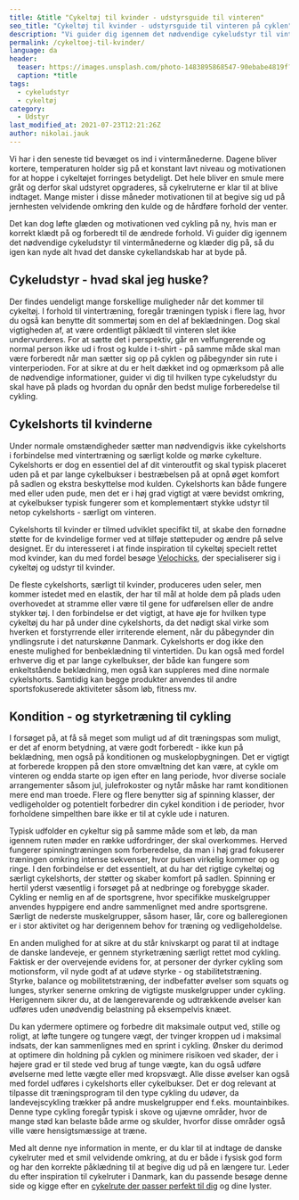 ```yaml
---
title: &title "Cykeltøj til kvinder - udstyrsguide til vinteren"
seo_title: "Cykeltøj til kvinder - udstyrsguide til vinteren på cyklen"
description: "Vi guider dig igennem det nødvendige cykeludstyr til vintermånederne og klæder dig på, så du igen kan nyde alt hvad det danske cykellandskab har at byde på. "
permalink: /cykeltoej-til-kvinder/
language: da
header:
  teaser: https://images.unsplash.com/photo-1483895868547-90ebabe4819f?ixlib=rb-1.2.1&ixid=MnwxMjA3fDB8MHxwaG90by1wYWdlfHx8fGVufDB8fHx8&auto=format&fit=crop&w=400&q=5
  caption: *title
tags:
  - cykeludstyr
  - cykeltøj
category:
  - Udstyr
last_modified_at: 2021-07-23T12:21:26Z
author: nikolai.jauk
---
```


Vi har i den seneste tid bevæget os ind i vintermånederne. Dagene bliver kortere, temperaturen holder sig på et konstant lavt niveau og motivationen for at hoppe i cykeltøjet forringes betydeligt. Det hele bliver en smule mere gråt og derfor skal udstyret opgraderes, så cykelruterne er klar til at blive indtaget. Mange mister i disse måneder motivationen til at begive sig ud på jernhesten velvidende omkring den kulde og de hårdføre forhold der venter.

Det kan dog løfte glæden og motivationen ved cykling på ny, hvis man er korrekt klædt på og forberedt til de ændrede forhold. Vi guider dig igennem det nødvendige cykeludstyr til vintermånederne og klæder dig på, så du igen kan nyde alt hvad det danske cykellandskab har at byde på.

## Cykeludstyr - hvad skal jeg huske?

Der findes uendeligt mange forskellige muligheder når det kommer til cykeltøj. I forhold til vintertræning, foregår træningen typisk i flere lag, hvor du også kan benytte dit sommertøj som en del af beklædningen. Dog skal vigtigheden af, at være ordentligt påklædt til vinteren slet ikke undervurderes. For at sætte det i perspektiv, går en velfungerende og normal person ikke ud i frost og kulde i t-shirt - på samme måde skal man være forberedt når man sætter sig op på cyklen og påbegynder sin rute i vinterperioden. For at sikre at du er helt dækket ind og opmærksom på alle de nødvendige informationer, guider vi dig til hvilken type cykeludstyr du skal have på plads og hvordan du opnår den bedst mulige forberedelse til cykling.

## Cykelshorts til kvinderne

Under normale omstændigheder sætter man nødvendigvis ikke cykelshorts i forbindelse med vintertræning og særligt kolde og mørke cykelture. Cykelshorts er dog en essentiel del af dit vinteroutfit og skal typisk placeret uden på et par lange cykelbukser i bestræbelsen på at opnå øget komfort på sadlen og ekstra beskyttelse mod kulden. Cykelshorts kan både fungere med eller uden pude, men det er i høj grad vigtigt at være bevidst omkring, at cykelbukser typisk fungerer som et komplementært stykke udstyr til netop cykelshorts - særligt om vinteren.

Cykelshorts til kvinder er tilmed udviklet specifikt til, at skabe den fornødne støtte for de kvindelige former ved at tilføje støttepuder og ændre på selve designet. Er du interesseret i at finde inspiration til cykeltøj specielt rettet mod kvinder, kan du med fordel besøge [Velochicks](https://velochicks.com/), der specialiserer sig i cykeltøj og udstyr til kvinder.

De fleste cykelshorts, særligt til kvinder, produceres uden seler, men kommer istedet med en elastik, der har til mål at holde dem på plads uden overhovedet at stramme eller være til gene for udførelsen eller de andre stykker tøj. I den forbindelse er det vigtigt, at have øje for hvilken type cykeltøj du har på under dine cykelshorts, da det nødigt skal virke som hverken et forstyrrende eller irriterende element, når du påbegynder din yndlingsrute i det naturskønne Danmark. Cykelshorts er dog ikke den eneste mulighed for benbeklædning til vintertiden. Du kan også med fordel erhverve dig et par lange cykelbukser, der både kan fungere som enkeltstående beklædning, men også kan suppleres med dine normale cykelshorts. Samtidig kan begge produkter anvendes til andre sportsfokuserede aktiviteter såsom løb, fitness mv.

## Kondition - og styrketræning til cykling

I forsøget på, at få så meget som muligt ud af dit træningspas som muligt, er det af enorm betydning, at være godt forberedt - ikke kun på beklædning, men også på konditionen og muskelopbygningen. Det er vigtigt at forberede kroppen på den store omvæltning det kan være, at cykle om vinteren og endda starte op igen efter en lang periode, hvor diverse sociale arrangementer såsom jul, julefrokoster og nytår måske har ramt konditionen mere end man troede. Flere og flere benytter sig af spinning klasser, der vedligeholder og potentielt forbedrer din cykel kondition i de perioder, hvor forholdene simpelthen bare ikke er til at cykle ude i naturen.

Typisk udfolder en cykeltur sig på samme måde som et løb, da man igennem ruten møder en række udfordringer, der skal overkommes. Herved fungerer spinningtræningen som forberedelse, da man i høj grad fokuserer træningen omkring intense sekvenser, hvor pulsen virkelig kommer op og ringe. I den forbindelse er det essentielt, at du har det rigtige cykeltøj og særligt cykelshorts, der støtter og skaber komfort på sadlen. Spinning er hertil yderst væsentlig i forsøget på at nedbringe og forebygge skader. Cykling er nemlig en af de sportsgrene, hvor specifikke muskelgrupper anvendes hyppigere end andre sammenlignet med andre sportsgrene. Særligt de nederste muskelgrupper, såsom haser, lår, core og balleregionen er i stor aktivitet og har derigennem behov for træning og vedligeholdelse.

En anden mulighed for at sikre at du står knivskarpt og parat til at indtage de danske landeveje, er gennem styrketræning særligt rettet mod cykling. Faktisk er der overvejende evidens for, at personer der dyrker cykling som motionsform, vil nyde godt af at udøve styrke - og stabilitetstræning. Styrke, balance og mobilitetstræning, der indbefatter øvelser som squats og lunges, styrker senerne omkring de vigtigste muskelgrupper under cykling. Herigennem sikrer du, at de længerevarende og udtrækkende øvelser kan udføres uden unødvendig belastning på eksempelvis knæet.

Du kan ydermere optimere og forbedre dit maksimale output ved, stille og roligt, at løfte tungere og tungere vægt, der tvinger kroppen ud i maksimal indsats, der kan sammenlignes med en sprint i cykling. Ønsker du derimod at optimere din holdning på cyklen og minimere risikoen ved skader, der i højere grad er til stede ved brug af tunge vægte, kan du også udføre øvelserne med lette vægte eller med kropsvægt. Alle disse øvelser kan også med fordel udføres i cykelshorts eller cykelbukser. Det er dog relevant at tilpasse dit træningsprogram til den type cykling du udøver, da landevejscykling trækker på andre muskelgrupper end f.eks. mountainbikes. Denne type cykling foregår typisk i skove og ujævne områder, hvor de mange stød kan belaste både arme og skulder, hvorfor disse områder også ville være hensigtsmæssige at træne.

Med alt denne nye information in mente, er du klar til at indtage de danske cykelruter med et smil velvidende omkring, at du er både i fysisk god form og har den korrekte påklædning til at begive dig ud på en længere tur. Leder du efter inspiration til cykelruter i Danmark, kan du passende besøge denne side og kigge efter en [cykelrute der passer perfekt til dig](/cykelruter-danmark/) og dine lyster.
